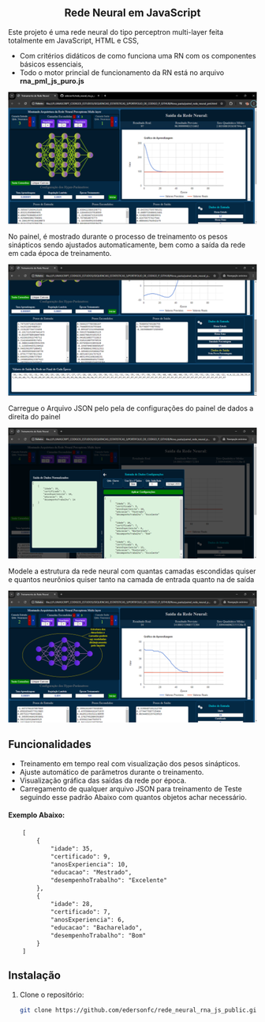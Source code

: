 ## <center>Rede Neural em JavaScript</center>

Este projeto é uma rede neural do tipo perceptron multi-layer feita totalmente em JavaScript, HTML e CSS, 
- Com critérios didáticos de como funciona uma RN com os componentes básicos essenciais, 
- Todo o motor princial de funcionamento da RN está no arquivo **rna_pml_js_puro.js**

![Painel de Rede Neural](https://github.com/edersonfc/rede_neural_rna_js_public/blob/main/images/painel_rede_neural.png)

No painel, é mostrado durante o processo de treinamento os pesos sinápticos sendo ajustados automaticamente, bem como a saída da rede em cada época de treinamento.

![Painel de Rede Neural](https://github.com/edersonfc/rede_neural_rna_js_public/blob/main/images/painel_rede_neural2.png)


Carregue o Arquivo JSON pelo pela de configurações do painel de dados a direita do painel

![Painel de Rede Neural](https://github.com/edersonfc/rede_neural_rna_js_public/blob/main/images/painel_rede_neural_3.png?)


Modele a estrutura da rede neural com quantas camadas escondidas quiser e quantos neurônios quiser tanto na camada de entrada quanto na de saída

![Painel de Rede Neural](https://github.com/edersonfc/rede_neural_rna_js_public/blob/main/images/painel_rede_neural_4.png)


## Funcionalidades
- Treinamento em tempo real com visualização dos pesos sinápticos.
- Ajuste automático de parâmetros durante o treinamento.
- Visualização gráfica das saídas da rede por época.
- Carregamento de qualquer arquivo JSON para treinamento de Teste seguindo esse padrão Abaixo com quantos objetos achar necessário.
#### Exemplo Abaixo:
```
    [
        {
            "idade": 35,
            "certificado": 9,
            "anosExperiencia": 10,
            "educacao": "Mestrado",
            "desempenhoTrabalho": "Excelente"
        },
        {
            "idade": 28,
            "certificado": 7,
            "anosExperiencia": 6,
            "educacao": "Bacharelado",
            "desempenhoTrabalho": "Bom"
        }
    ]
```    


## Instalação
1. Clone o repositório:
   ```bash
   git clone https://github.com/edersonfc/rede_neural_rna_js_public.git
